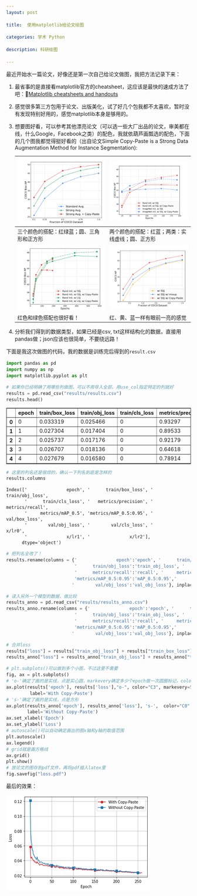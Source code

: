 ```yaml
---
layout: post

title:  使用matplotlib给论文绘图

categories: 学术 Python

description: 科研绘图

---
```


最近开始水一篇论文，好像还是第一次自己给论文做图，我把方法记录下来：

1. 最省事的是直接看matplotlib官方的cheatsheet，这应该是最快的速成方法了吧：🔗[Matplotlib cheatsheets and handouts](https://matplotlib.org/cheatsheets/)

2. 感觉很多第三方包用于论文、出版美化，试了好几个包我都不太喜欢，暂时没有发现特别好用的，感觉matplotlib本身是够用的。

3. 想要图好看，可以参考其他漂亮论文（可以选一些大厂出品的论文，审美都在线，什么Google，Facebook之类）的配色，我就依葫芦画瓢选的配色，下面的几个图我都觉得挺好看的（出自论文Simple Copy-Paste is a Strong Data Augmentation Method for Instance Segmentation):

   | ![image-20220822135454893](/images/posts/image-20220822135454893.png) | ![image-20220822135835052](/images/posts/image-20220822135835052.png) |
   | ------------------------------------------------------------ | ------------------------------------------------------------ |
   | 三个颜色的搭配：红绿蓝；圆、三角形和正方形                   | 两个颜色的搭配：红蓝；两类：实线虚线；圆、正方形             |
   | ![image-20220822135941877](/images/posts/image-20220822135941877.png) | ![image-20220822140040524](/images/posts/image-20220822140040524.png) |
   | 红色和绿色搭配也很好看！                                     | 红、黄、蓝一样有眼前一亮的感觉                               |

4. 分析我们得到的数据类型，如果已经是csv, txt这样结构化的数据，直接用pandas做；json应该也很简单，不要绕远路！

下面是我这次做图的代码，我的数据是训练完后得到的`result.csv`


```python
import pandas as pd
import numpy as np
import matplotlib.pyplot as plt
```


```python
# 如果你已经明确了用哪些列做图，可以不用导入全部，用use_col指定特定的列就好
results = pd.read_csv("results/results.csv")
results.head()
```

<table border="1" class="dataframe">
  <thead>
    <tr style="text-align: right;">
      <th></th>
      <th>epoch</th>
      <th>train/box_loss</th>
      <th>train/obj_loss</th>
      <th>train/cls_loss</th>
      <th>metrics/precision</th>
      <th>metrics/recall</th>
      <th>metrics/mAP_0.5</th>
      <th>metrics/mAP_0.5:0.95</th>
      <th>val/box_loss</th>
      <th>val/obj_loss</th>
      <th>val/cls_loss</th>
      <th>x/lr0</th>
      <th>x/lr1</th>
      <th>x/lr2</th>
    </tr>
  </thead>
  <tbody>
    <tr>
      <th>0</th>
      <td>0</td>
      <td>0.033319</td>
      <td>0.025466</td>
      <td>0</td>
      <td>0.93297</td>
      <td>0.81964</td>
      <td>0.91421</td>
      <td>0.63031</td>
      <td>0.017351</td>
      <td>0.012417</td>
      <td>0</td>
      <td>0.070291</td>
      <td>0.003301</td>
      <td>0.003301</td>
    </tr>
    <tr>
      <th>1</th>
      <td>1</td>
      <td>0.027304</td>
      <td>0.017404</td>
      <td>0</td>
      <td>0.89533</td>
      <td>0.80561</td>
      <td>0.90397</td>
      <td>0.56975</td>
      <td>0.019814</td>
      <td>0.014309</td>
      <td>0</td>
      <td>0.040269</td>
      <td>0.006612</td>
      <td>0.006612</td>
    </tr>
    <tr>
      <th>2</th>
      <td>2</td>
      <td>0.025737</td>
      <td>0.017176</td>
      <td>0</td>
      <td>0.92179</td>
      <td>0.80310</td>
      <td>0.90728</td>
      <td>0.61065</td>
      <td>0.020163</td>
      <td>0.013901</td>
      <td>0</td>
      <td>0.010225</td>
      <td>0.009902</td>
      <td>0.009902</td>
    </tr>
    <tr>
      <th>3</th>
      <td>3</td>
      <td>0.026707</td>
      <td>0.018136</td>
      <td>0</td>
      <td>0.64618</td>
      <td>0.39679</td>
      <td>0.47659</td>
      <td>0.21491</td>
      <td>0.031275</td>
      <td>0.027192</td>
      <td>0</td>
      <td>0.009901</td>
      <td>0.009901</td>
      <td>0.009901</td>
    </tr>
    <tr>
      <th>4</th>
      <td>4</td>
      <td>0.027679</td>
      <td>0.016580</td>
      <td>0</td>
      <td>0.78914</td>
      <td>0.67735</td>
      <td>0.73899</td>
      <td>0.42854</td>
      <td>0.026546</td>
      <td>0.018784</td>
      <td>0</td>
      <td>0.009901</td>
      <td>0.009901</td>
      <td>0.009901</td>
    </tr>
  </tbody>
</table>




```python
# 这里的列名还是很烦的，确认一下列名到底是怎样的
results.columns
```




    Index(['               epoch', '      train/box_loss', '      train/obj_loss',
           '      train/cls_loss', '   metrics/precision', '      metrics/recall',
           '     metrics/mAP_0.5', 'metrics/mAP_0.5:0.95', '        val/box_loss',
           '        val/obj_loss', '        val/cls_loss', '               x/lr0',
           '               x/lr1', '               x/lr2'],
          dtype='object')




```python
# 把列名全改了！
results.rename(columns = {'               epoch':'epoch', '      train/box_loss':'train_box_loss', 
                          '      train/obj_loss':'train_obj_loss', '   metrics/precision':'precision', 
                          '      metrics/recall':'recall', '     metrics/mAP_0.5':'mAP_0.5', 
                          'metrics/mAP_0.5:0.95':'mAP_0.5:0.95','        val/box_loss':'val_box_loss',
                         '        val/obj_loss':'val_obj_loss'}, inplace = True)
```


```python
# 读入另外一个模型的数据，做比较
results_anno = pd.read_csv("results/results_anno.csv")
results_anno.rename(columns = {'               epoch':'epoch', '      train/box_loss':'train_box_loss', 
                          '      train/obj_loss':'train_obj_loss', '   metrics/precision':'precision', 
                          '      metrics/recall':'recall', '     metrics/mAP_0.5':'mAP_0.5', 
                          'metrics/mAP_0.5:0.95':'mAP_0.5:0.95','        val/box_loss':'val_box_loss',
                         '        val/obj_loss':'val_obj_loss'}, inplace = True)
```


```python
# 合并loss
results["loss"] = results["train_obj_loss"] + results["train_box_loss"]
results_anno["loss"] = results_anno["train_obj_loss"] + results_anno["train_box_loss"]
```


```python
# plt.subplots()可以做到多个小图，不过这里不需要
fig, ax = plt.subplots()
# 'o-'确定了画的是实线，点是实心圆，markevery确定多少个epoch做一次圆圈标记，color可以自己去选，我在cheatsheet里找的
ax.plot(results['epoch'], results['loss'],"o-", color="C3", markevery=50, 
         label='With Copy-Paste')
# 's-'确定了画的是实线，点是方形
ax.plot(results_anno['epoch'], results_anno['loss'], 's-',  color="C0", markevery=50,
        label='Without Copy-Paste')
ax.set_xlabel('Epoch')
ax.set_ylabel('Loss')
# autoscale()可以自动确定画出的图x轴和y轴的取值范围
plt.autoscale()
ax.legend()
# grid就是画方格线
ax.grid()
plt.show()
# 放论文的图存到pdf文件，再将pdf插入latex里
fig.savefig("loss.pdf")
```

最后的效果：

![image-20220822140953404](/images/posts/image-20220822140953404.png)

​    

